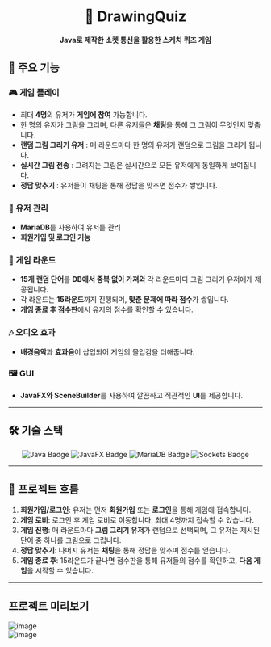 <h1 align="center">🎨 DrawingQuiz</h1>

<p align="center">
  <strong>Java로 제작한 소켓 통신을 활용한 스케치 퀴즈 게임</strong>
</p>

## 🚀 주요 기능

### 🎮 게임 플레이
- 최대 **4명**의 유저가 **게임에 참여** 가능합니다.
- 한 명의 유저가 그림을 그리며, 다른 유저들은 **채팅**을 통해 그 그림이 무엇인지 맞춥니다.
- **랜덤 그림 그리기 유저** : 매 라운드마다 한 명의 유저가 랜덤으로 그림을 그리게 됩니다.
- **실시간 그림 전송** : 그려지는 그림은 실시간으로 모든 유저에게 동일하게 보여집니다.
- **정답 맞추기** : 유저들이 채팅을 통해 정답을 맞추면 점수가 쌓입니다.

### 💾 유저 관리
- **MariaDB**를 사용하여 유저를 관리
- **회원가입 및 로그인 기능**

### 🎲 게임 라운드
- **15개 랜덤 단어**를 **DB에서 중복 없이 가져와** 각 라운드마다 그림 그리기 유저에게 제공됩니다.
- 각 라운드는 **15라운드**까지 진행되며, **맞춘 문제에 따라 점수**가 쌓입니다.
- **게임 종료 후 점수판**에서 유저의 점수를 확인할 수 있습니다.

### 🎶 오디오 효과
- **배경음악**과 **효과음**이 삽입되어 게임의 몰입감을 더해줍니다.

### 🖼️ GUI
- **JavaFX와 SceneBuilder**를 사용하여 깔끔하고 직관적인 **UI**를 제공합니다.

---

## 🛠️ 기술 스택

<p align="center">
  <img src="https://img.shields.io/badge/Java-007396?style=flat&logo=java&logoColor=white" alt="Java Badge" />
  <img src="https://img.shields.io/badge/JavaFX-2C2F3A?style=flat&logo=java&logoColor=white" alt="JavaFX Badge" />
  <img src="https://img.shields.io/badge/MariaDB-003545?style=flat&logo=mariadb&logoColor=white" alt="MariaDB Badge" />
  <img src="https://img.shields.io/badge/Sockets-808080?style=flat&logo=java&logoColor=white" alt="Sockets Badge" />
</p>

---

## 📌 프로젝트 흐름

1. **회원가입/로그인**: 유저는 먼저 **회원가입** 또는 **로그인**을 통해 게임에 접속합니다.
2. **게임 로비**: 로그인 후 게임 로비로 이동합니다. 최대 4명까지 접속할 수 있습니다.
3. **게임 진행**: 매 라운드마다 **그림 그리기 유저**가 랜덤으로 선택되며, 그 유저는 제시된 단어 중 하나를 그림으로 그립니다.
4. **정답 맞추기**: 나머지 유저는 **채팅**을 통해 정답을 맞추며 점수를 얻습니다.
5. **게임 종료 후**: 15라운드가 끝나면 점수판을 통해 유저들의 점수를 확인하고, **다음 게임**을 시작할 수 있습니다.

---

## 프로젝트 미리보기

![image](https://github.com/user-attachments/assets/7a6f813e-912b-4877-a715-41ecea36a462)
<br>
![image](https://github.com/user-attachments/assets/21289415-2a0d-443d-b67d-34f82a3d6dcc)

